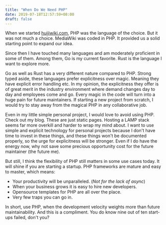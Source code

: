```yaml
---
title: "When Do We Need PHP"
date: 2019-07-18T12:57:59+08:00
draft: false
---
```


When we started [huijiwiki.com](https://www.huijiwiki.com), PHP was the language of the choice. But it was not much a choice. MediaWiki was coded in PHP. It provided us a solid starting point to expand our idea. 

Since then I have touched many languages and am moderately proficient in some of them. Among them, Go is my current favorite. Rust is the language I want to explore more.

Go as well as Rust has a very different nature compared to PHP. Strong typed aside, these languages prefer explicitness over magic. Meaning they have explicit error handling etc. In my opinion, the explicitness they offer is of great merit in the industry environment where demand changes day to day and employees come and go. Every magic in the code will turn into a huge pain for future maintainers. If starting a new project from scratch, I would try to stay away from the magical PHP in any collaborative job.

Even in my little simple personal project, I would love to avoid using PHP. Check out my blog. These are just static pages. Hosting a LAMP stack seems far more overkill and harder to wrap my mind about. I want to use simple and explicit technology for personal projects because I don't have time to invest in these things, and these things won't be documented properly, so the urge for explicitness will be stronger. Even if I do have the energy now, why not save some precious opportunity cost for the future maintainer (the future me).  

But still, I think the flexibility of PHP still matters in some use cases today. It will shine if you are starting a startup.  PHP frameworks are mature and easy to master, which means: 

* Your productivity will be unparalleled. (*Not for the lack of async*)
* When your business grows it is easy to hire new developers. 
* Opensource templates for PHP are all over the place.
* Very few traps you can go in.

In short, use PHP, when the development velocity weights more than future maintainability. And this is a compliment. You do know nine out of ten start-ups failed, don't you?



